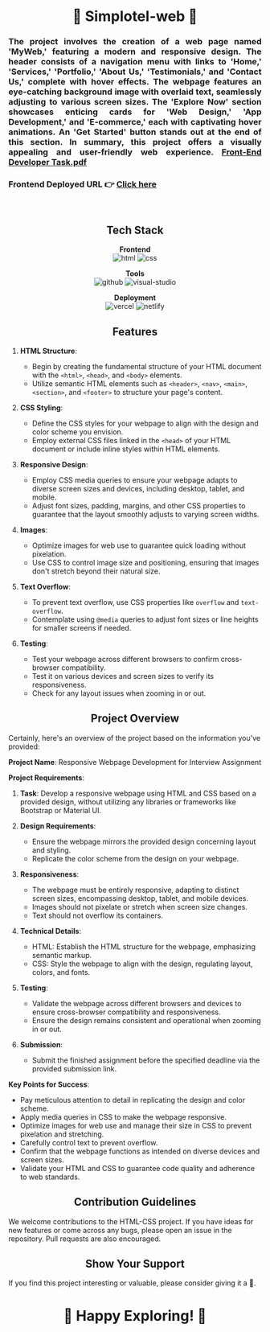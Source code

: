 <h1 align="center">🌙 Simplotel-web 🌙</h1>

<h3 align="justify" width="80%">

The project involves the creation of a web page named 'MyWeb,' featuring a modern and responsive design. The header consists of a navigation menu with links to 'Home,' 'Services,' 'Portfolio,' 'About Us,' 'Testimonials,' and 'Contact Us,' complete with hover effects. The webpage features an eye-catching background image with overlaid text, seamlessly adjusting to various screen sizes. The 'Explore Now' section showcases enticing cards for 'Web Design,' 'App Development,' and 'E-commerce,' each with captivating hover animations. An 'Get Started' button stands out at the end of this section. In summary, this project offers a visually appealing and user-friendly web experience. [Front-End Developer Task.pdf](https://github.com/Aajad2002/Simplotel-web/blob/main/Front-End%20Developer%20Task.pdf)

### Frontend Deployed URL 👉 [Click here]([https://relaxed-truffle-3545fe.netlify.app/])
</h3>

<br/>

<h2 align="center">Tech Stack</h2>

<p align="center">
  <b>Frontend</b><br>
  <img src="https://img.shields.io/badge/html-%23323330.svg?style=for-the-badge&logo=Html&logoColor=%23F7DF1E" alt="html">
  <img src="https://img.shields.io/badge/css-%2338B2AC.svg?style=for-the-badge&logo=css&logoColor=white" alt="css">
</p>

<p align="center">
  <b>Tools</b><br>
  <img src="https://img.shields.io/badge/GitHub-100000?style=for-the-badge&logo=github&logoColor=white" alt="github">
  <img src="https://img.shields.io/badge/Visual%20Studio-5C2D91.svg?style=for-the-badge&logo=visual-studio&logoColor=white" alt="visual-studio">
</p>

<p align="center">
  <b>Deployment</b><br>
  <img src="https://img.shields.io/badge/vercel-%23000000.svg?style=for-the-badge&logo=vercel&logoColor=white" alt="vercel">
  <img src="https://img.shields.io/badge/netlify-%23000000.svg?style=for-the-badge&logo=netlify&logoColor=#00C7B7" alt="netlify">
</p>

<h2 align="center">Features</h2>

1. **HTML Structure**:
   - Begin by creating the fundamental structure of your HTML document with the `<html>`, `<head>`, and `<body>` elements.
   - Utilize semantic HTML elements such as `<header>`, `<nav>`, `<main>`, `<section>`, and `<footer>` to structure your page's content.

2. **CSS Styling**:
   - Define the CSS styles for your webpage to align with the design and color scheme you envision.
   - Employ external CSS files linked in the `<head>` of your HTML document or include inline styles within HTML elements.

3. **Responsive Design**:
   - Employ CSS media queries to ensure your webpage adapts to diverse screen sizes and devices, including desktop, tablet, and mobile.
   - Adjust font sizes, padding, margins, and other CSS properties to guarantee that the layout smoothly adjusts to varying screen widths.

4. **Images**:
   - Optimize images for web use to guarantee quick loading without pixelation.
   - Use CSS to control image size and positioning, ensuring that images don't stretch beyond their natural size.

5. **Text Overflow**:
   - To prevent text overflow, use CSS properties like `overflow` and `text-overflow`.
   - Contemplate using `@media` queries to adjust font sizes or line heights for smaller screens if needed.

6. **Testing**:
   - Test your webpage across different browsers to confirm cross-browser compatibility.
   - Test it on various devices and screen sizes to verify its responsiveness.
   - Check for any layout issues when zooming in or out.

<h2 align="center">Project Overview</h2>

Certainly, here's an overview of the project based on the information you've provided:

**Project Name**: Responsive Webpage Development for Interview Assignment

**Project Requirements**:

1. **Task**: Develop a responsive webpage using HTML and CSS based on a provided design, without utilizing any libraries or frameworks like Bootstrap or Material UI.

2. **Design Requirements**:
   - Ensure the webpage mirrors the provided design concerning layout and styling.
   - Replicate the color scheme from the design on your webpage.

3. **Responsiveness**:
   - The webpage must be entirely responsive, adapting to distinct screen sizes, encompassing desktop, tablet, and mobile devices.
   - Images should not pixelate or stretch when screen size changes.
   - Text should not overflow its containers.

4. **Technical Details**:
   - HTML: Establish the HTML structure for the webpage, emphasizing semantic markup.
   - CSS: Style the webpage to align with the design, regulating layout, colors, and fonts.

5. **Testing**:
   - Validate the webpage across different browsers and devices to ensure cross-browser compatibility and responsiveness.
   - Ensure the design remains consistent and operational when zooming in or out.

6. **Submission**:
   - Submit the finished assignment before the specified deadline via the provided submission link.

**Key Points for Success**:

- Pay meticulous attention to detail in replicating the design and color scheme.
- Apply media queries in CSS to make the webpage responsive.
- Optimize images for web use and manage their size in CSS to prevent pixelation and stretching.
- Carefully control text to prevent overflow.
- Confirm that the webpage functions as intended on diverse devices and screen sizes.
- Validate your HTML and CSS to guarantee code quality and adherence to web standards.



<h2 align="center">Contribution Guidelines</h2>

We welcome contributions to the HTML-CSS project. If you have ideas for new features or come across any bugs, please open an issue in the repository. Pull requests are also encouraged.

<h2 align="center">Show Your Support</h2>

If you find this project interesting or valuable, please consider giving it a 🌙.

<h1 align="center">🌙 Happy Exploring! 🌙</h1>
